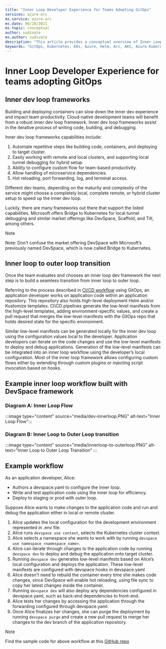 ```yaml
---
title: "Inner Loop Developer Experience for Teams Adopting GitOps"
services: azure-arc
ms.service: azure-arc
ms.date: 06/18/2021
ms.topic: conceptual
author: sudivate
ms.author: sudivate
description: "This article provides a conceptual overview of Inner Loop Developer Experience for Teams Adopting GitOps "
keywords: "GitOps, Kubernetes, K8s, Azure, Helm, Arc, AKS, Azure Kubernetes Service, containers, CI, CD, Azure DevOps, Inner loop, Dev Experience"
---
```

# Inner Loop Developer Experience for teams adopting GitOps

## Inner dev loop frameworks

Building and deploying containers can slow down the inner dev experience and impact team productivity. Cloud-native development teams will benefit from a robust inner dev loop framework. Inner dev loop frameworks assist in the iterative process of writing code, building, and debugging.

Inner dev loop frameworks capabilities include:

 
1. Automate repetitive steps like building code, containers, and deploying to target cluster. 
1. Easily working with remote and local clusters, and supporting local tunnel debugging for hybrid setup.
1. Ability to configure custom flow for team-based productivity.  
1. Allow handling of microservice dependencies. 
1. Hot reloading, port forwarding, log, and terminal access. 



Different dev teams, depending on the maturity and complexity of the service might choose a completely local, complete remote, or hybrid cluster setup to speed up the inner dev loop. 

Luckily, there are many frameworks out there that support the listed capabilities. Microsoft offers Bridge to Kubernetes for local tunnel debugging and similar market offerings like DevSpace, Scaffold, and Tilt, among others.

> [!NOTE]
> Note: Don’t confuse the market offering DevSpace with Microsoft’s previously named DevSpace, which is now called Bridge to Kubernetes. 


## Inner loop to outer loop transition 

Once the team evaluates and chooses an inner loop dev framework the next step is to build a seamless transition from inner loop to outer loop. 

Referring to the process described in [CI/CD workflow](conceptual-gitops-ci-cd.md) using GitOps, an application developer works on application code within an application repository. This repository also holds high-level deployment Helm and/or Kustomize templates. CI\CD pipelines generate the low-level manifests from the high-level templates, adding environment-specific values, and create a pull request that merges the low-level manifests with the GitOps repo that holds desired state for the specific environment. 

Similar low-level manifests can be generated locally for the inner dev loop using the configuration values local to the developer. Application developers can iterate on the code changes and use the low-level manifests to deploy and debug applications. Generation of the low-level manifests can be integrated into an inner loop workflow using the developer’s local configuration. Most of the inner loop framework allows configuring custom flows either by extending through custom plugins or injecting script invocation based on hooks. 

## Example inner loop workflow built with DevSpace framework


### Diagram A: Inner Loop Flow
:::image type="content" source="media/dev-innerloop.PNG" alt-text="Inner Loop Flow":::

### Diagram B: Inner Loop to Outer Loop transition
:::image type="content" source="media/innerloop-to-outerloop.PNG" alt-text="Inner Loop to Outer Loop Transition" :::


## Example workflow
As an application developer, Alice:
- Authors a devspace.yaml to configure the inner loop.
- Write and test application code using the inner loop for efficiency.
- Deploy to staging or prod with outer loop.


Suppose Alice wants to make changes to the application code and run and debug the application either in local or remote cluster.

1. Alice updates the local configuration for the development environment represented in .env file.
1. Alice runs `devspace use context`, selects the Kubernetes cluster context.
1.	Alice selects a namespace she wants to work with by running `devspace use namespace <namespace_name>`.
1.	Alice can iterate through changes to the application code by running `devspace dev` to deploy and debug the application onto target cluster.
1. Running `devspace dev` generates low-level manifests based on Alice’s local configuration and deploys the application. These low-level manifests are configured with devspace hooks in devspace.yaml
1. Alice doesn't need to rebuild the container every time she makes code changes, since DevSpace will enable hot reloading, using file sync to copy her latest changes inside the container.
1. Running `devspace dev` will also deploy any dependencies configured in devspace.yaml, such as back-end dependencies to front-end. 
1. Alice tests her changes by accessing the application through the forwarding configured through devspace.yaml.
1. Once Alice finalizes her changes, she can purge the deployment by running `devspace purge` and create a new pull request to merge her changes to the dev branch of the application repository.

> [!NOTE]
> Find the sample code for above workflow at this [GitHub repo](https://github.com/Azure/arc-cicd-demo-src)